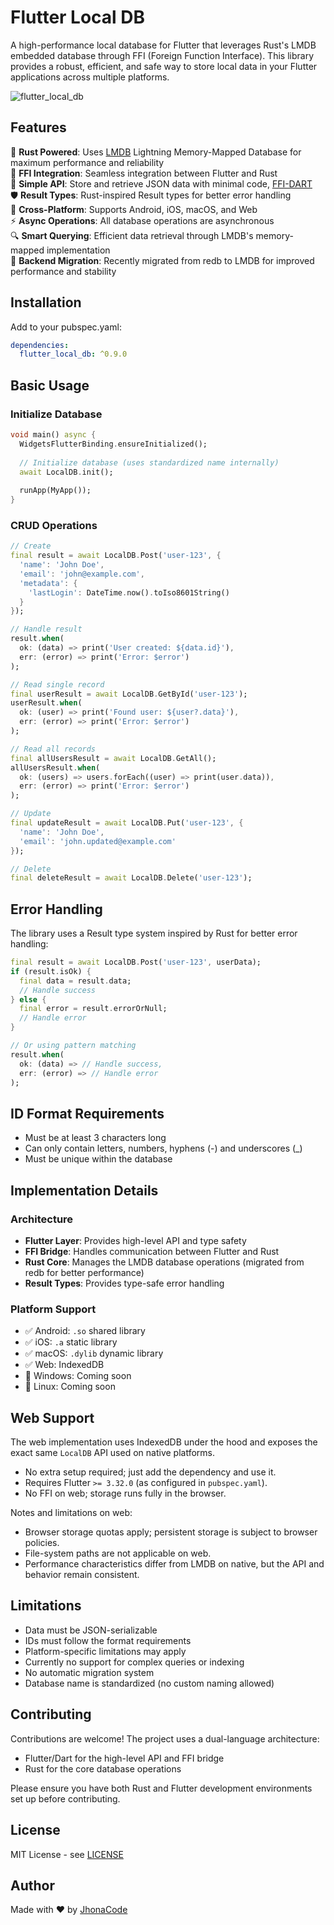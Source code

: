 # Flutter Local DB

A high-performance local database for Flutter that leverages Rust's LMDB embedded database through FFI (Foreign Function Interface). This library provides a robust, efficient, and safe way to store local data in your Flutter applications across multiple platforms.

![flutter_local_db](https://github.com/user-attachments/assets/09c97008-cfc6-4588-b54c-5737ad00e9e4)

## Features

🦀 **Rust Powered**: Uses [LMDB](https://www.symas.com/lmdb) Lightning Memory-Mapped Database for maximum performance and reliability  
🔄 **FFI Integration**: Seamless integration between Flutter and Rust  
🎯 **Simple API**: Store and retrieve JSON data with minimal code, [FFI-DART](https://github.com/JhonaCodes/offline_first_core)  
🛡️ **Result Types**: Rust-inspired Result types for better error handling  
📱 **Cross-Platform**: Supports Android, iOS, macOS, and Web  
⚡ **Async Operations**: All database operations are asynchronous  
🔍 **Smart Querying**: Efficient data retrieval through LMDB's memory-mapped implementation  
🚀 **Backend Migration**: Recently migrated from redb to LMDB for improved performance and stability

## Installation

Add to your pubspec.yaml:

```yaml
dependencies:
  flutter_local_db: ^0.9.0
```

## Basic Usage

### Initialize Database

```dart
void main() async {
  WidgetsFlutterBinding.ensureInitialized();
  
  // Initialize database (uses standardized name internally)
  await LocalDB.init();
  
  runApp(MyApp());
}
```

### CRUD Operations

```dart
// Create
final result = await LocalDB.Post('user-123', {
  'name': 'John Doe',
  'email': 'john@example.com',
  'metadata': {
    'lastLogin': DateTime.now().toIso8601String()
  }
});

// Handle result
result.when(
  ok: (data) => print('User created: ${data.id}'),
  err: (error) => print('Error: $error')
);

// Read single record
final userResult = await LocalDB.GetById('user-123');
userResult.when(
  ok: (user) => print('Found user: ${user?.data}'),
  err: (error) => print('Error: $error')
);

// Read all records
final allUsersResult = await LocalDB.GetAll();
allUsersResult.when(
  ok: (users) => users.forEach((user) => print(user.data)),
  err: (error) => print('Error: $error')
);

// Update
final updateResult = await LocalDB.Put('user-123', {
  'name': 'John Doe',
  'email': 'john.updated@example.com'
});

// Delete
final deleteResult = await LocalDB.Delete('user-123');
```

## Error Handling

The library uses a Result type system inspired by Rust for better error handling:

```dart
final result = await LocalDB.Post('user-123', userData);
if (result.isOk) {
  final data = result.data;
  // Handle success
} else {
  final error = result.errorOrNull;
  // Handle error
}

// Or using pattern matching
result.when(
  ok: (data) => // Handle success,
  err: (error) => // Handle error
);
```

## ID Format Requirements

- Must be at least 3 characters long
- Can only contain letters, numbers, hyphens (-) and underscores (_)
- Must be unique within the database

## Implementation Details

### Architecture

- **Flutter Layer**: Provides high-level API and type safety
- **FFI Bridge**: Handles communication between Flutter and Rust
- **Rust Core**: Manages the LMDB database operations (migrated from redb for better performance)
- **Result Types**: Provides type-safe error handling

### Platform Support

- ✅ Android: `.so` shared library
- ✅ iOS: `.a` static library
- ✅ macOS: `.dylib` dynamic library
- ✅ Web: IndexedDB
- 🚧 Windows: Coming soon
- 🚧 Linux: Coming soon

## Web Support

The web implementation uses IndexedDB under the hood and exposes the exact same `LocalDB` API used on native platforms.

- No extra setup required; just add the dependency and use it.
- Requires Flutter `>= 3.32.0` (as configured in `pubspec.yaml`).
- No FFI on web; storage runs fully in the browser.

Notes and limitations on web:
- Browser storage quotas apply; persistent storage is subject to browser policies.
- File-system paths are not applicable on web.
- Performance characteristics differ from LMDB on native, but the API and behavior remain consistent.

## Limitations

- Data must be JSON-serializable
- IDs must follow the format requirements
- Platform-specific limitations may apply
- Currently no support for complex queries or indexing
- No automatic migration system
- Database name is standardized (no custom naming allowed)

## Contributing

Contributions are welcome! The project uses a dual-language architecture:

- Flutter/Dart for the high-level API and FFI bridge
- Rust for the core database operations

Please ensure you have both Rust and Flutter development environments set up before contributing.

## License

MIT License - see [LICENSE](https://github.com/JhonaCodes/flutter_local_db/LICENSE)

## Author

Made with ❤️ by [JhonaCode](https://github.com/JhonaCodes)
